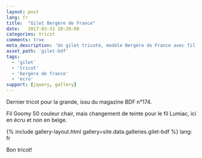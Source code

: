 ```yaml
---
layout: post
lang: fr
title:  "Gilet Bergère de France"
date:   2017-03-31 20:20:00
categories: tricot
comments: true
meta_description: 'Un gilet tricoté, modèle Bergère de France avec fil Lumiac en écru' 
asset_path: 'gilet-bdf'
tags:
  - 'gilet'
  - 'tricot'
  - 'bergère de france'
  - 'ecru'  
support: [jquery, gallery]
---
```


Dernier tricot pour la grande, issu du magazine BDF n°174.

Fil Goomy 50 couleur chair, mais changement de teinte pour le fil Lumiac, ici en écru et non en beige.

{% include gallery-layout.html gallery=site.data.galleries.gilet-bdf %}
lang: fr

Bon tricot!

